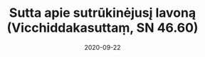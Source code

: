 ---
layout: page
title: 'Sutta apie sutrūkinėjusį lavoną (Vicchiddakasuttaṃ, SN 46.60)'
category: susijusios suttos
index: Meditacija
sortIndex: 46060
date: 2020-09-22
tags: Meditacija
suttacentral: sn46.60
---
